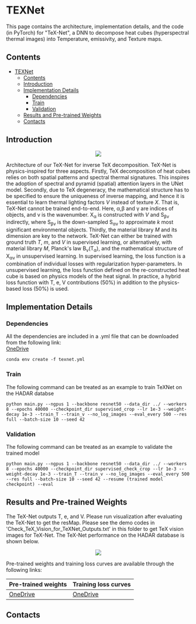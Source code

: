 # TEXNet
This page contains the architecture, implementation details, and the code (in PyTorch) for "TeX-Net", a DNN to decompose heat cubes (hyperspectral thermal images) into Temperature, emissivity, and Texture maps.

## Contents

- [TEXNet](#texnet)
  - [Contents](#contents)
  - [Introduction](#introduction)
  - [Implementation Details](#implementation-details)
    - [Dependencies](#dependencies)
    - [Train](#train)
    - [Validation](#validation)
  - [Results and Pre-trained Weights](#results-and-pre-trained-weights)
  - [Contacts](#contacts)

## Introduction

<p align="center">
  <img src="TeXNet.png" />
</p>

Architecture of our TeX-Net for inverse TeX decomposition. TeX-Net is physics-inspired for three aspects. Firstly, TeX decomposition of heat cubes relies on both spatial patterns and spectral thermal signatures. This inspires the adoption of spectral and pyramid (spatial) attention layers in the UNet model. Secondly, due to TeX degeneracy, the mathematical structure has to be specified to ensure the uniqueness of inverse mapping, and hence it is essential to learn thermal lighting factors $V$ instead of texture <em>X</em>. That is, TeX-Net cannot be trained end-to-end. Here, α,β and γ are indices of objects, and ν is the wavenumber. X<sub>α</sub> is constructed with <em>V</em> and S<sub>βν</sub> indirectly, where S<sub>βν</sub> is the down-sampled S<sub>αν</sub> to approximate <em>k</em> most significant environmental objects. Thirdly, the material library <em>M</em> and its dimension are key to the network. TeX-Net can either be trained with ground truth <em>T</em>, <em>m</em>, and <em>V</em> in supervised learning, or alternatively, with material library <em>M</em>, Planck's law B<sub>ν</sub>(T<sub>α</sub>), and the mathematical structure of X<sub>αν</sub> in unsupervised learning. In supervised learning, the loss function is a combination of individual losses with regularization hyper-parameters. In unsupervised learning, the loss function defined on the re-constructed heat cube is based on physics models of the heat signal. In practice, a hybrid loss function with T, e, V contributions (50%) in addition to the physics-based loss (50%) is used.

## Implementation Details

### Dependencies
All the dependencies are included in a .yml file that can be downloaded from the following link:<br />
[OneDrive](https://purdue0-my.sharepoint.com/:u:/g/personal/sjape_purdue_edu/EfY-p4JvzfxJtVGYUKba0FMBZZwZCEPrXpAud05nsuo-pg?e=v0JgaQ)

```
conda env create -f texnet.yml
```

### Train
The following command can be treated as an example to train TeXNet on the HADAR databse

```
python main.py --ngpus 1 --backbone resnet50 --data_dir ../ --workers 8 --epochs 40000 --checkpoint_dir supervised_crop --lr 1e-3 --weight-decay 1e-3 --train_T --train_v --no_log_images --eval_every 500 --res full --batch-size 10 --seed 42
```

### Validation
The following command can be treated as an example to validate the trained model

```
python main.py --ngpus 1 --backbone resnet50 --data_dir ../ --workers 8 --epochs 40000 --checkpoint_dir supervised_check_crop --lr 1e-3 --weight-decay 1e-3 --train_T --train_v --no_log_images --eval_every 500 --res full --batch-size 10 --seed 42 --resume (trained model checkpoint) --eval
```

## Results and Pre-trained Weights

The TeX-Net outputs T, e, and V. Please run visualization after evaluating the TeX-Net to get the resMap. Please see the demo codes in 'Check_TeX_Vision_for_TeXNet_Outputs.txt' in this folder to get TeX vision images for TeX-Net. The TeX-Net performance on the HADAR database is shown below.

<p align="center">
  <img src="Fig3.png" />
</p>

Pre-trained weights and training loss curves are available through the following links:<br />

| Pre-trained weights |  Training loss curves |
|---|---|
|[OneDrive](https://purdue0-my.sharepoint.com/:f:/g/personal/sjape_purdue_edu/Ei3BWYRaU3BFt7e6C1YDu2MByBIb3_3WA96FuR2bXWgoyg?e=gF28b4)|[OneDrive](https://purdue0-my.sharepoint.com/:f:/g/personal/sjape_purdue_edu/Ei3BWYRaU3BFt7e6C1YDu2MByBIb3_3WA96FuR2bXWgoyg?e=gF28b4)|

## Contacts
